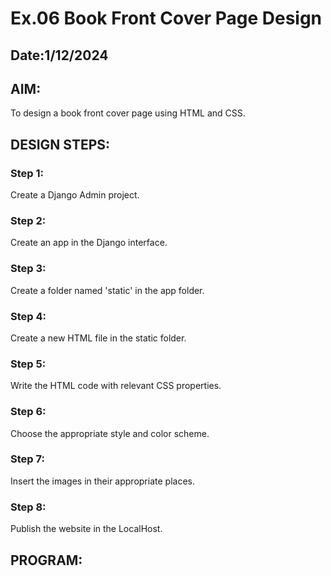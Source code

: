 # Ex.06 Book Front Cover Page Design
## Date:1/12/2024
## AIM:
To design a book front cover page using HTML and CSS.

## DESIGN STEPS:

### Step 1:
Create a Django Admin project.

### Step 2:
Create an app in the Django interface.

### Step 3:
Create a folder named 'static' in the app folder.

### Step 4:
Create a new HTML file in the static folder.

### Step 5:
Write the HTML code with relevant CSS properties.

### Step 6:
Choose the appropriate style and color scheme.

### Step 7:
Insert the images in their appropriate places.

### Step 8:
Publish the website in the LocalHost.

## PROGRAM:

<html>
    <head>
        <meta name="viewport" content="width=device-width, initial-scale=1.0">
        <style>
            .bookpage {
                width: 400px;
                height: 600px;
                color: black;
                margin-left: auto;
                margin-right: auto;
                padding: 20px;
                font-family: 'Franklin Gothic Medium', 'Arial Narrow', Arial, sans-serif;
                background-image: url(back.jpg);
                background-size: cover;
                position: relative;
            }

            .insight {
                color: black;
            }

            .hrstyle {
                width: 100px;
                
            }

            .booktitle {
                font-family: 'Courier New', Courier, monospace;
                font-size: larger;
                text-align: center;
                position: relative;
                top: 30px;
            }

            .subtitle {
                font-family: Tahoma;
                font-size: large;
                position: relative;
                top: 40px;
            }

            .id {
                width: 400px;
                position: relative;
                top:350px;
            }

            .mypic {
                position: absolute;
                bottom:60px;
                right: 5px;
                width: 100px;
                left:320px;
                height: 100px;
                background-size: cover;
            }

            .author {
                position: absolute;
                bottom: 10px;
                left: 30px;
                font-family: Georgia;
                font-size: medium;
                text-align: right;
            }

            .pub {
                font-size: medium;
                position: absolute;
                bottom: 25px;
                right: 30px;
            }

            .ed {
                color: black;
                font-size: medium;
                font-family: Verdana;
                position: absolute;
                bottom: 55px;
                left: 30px;
            }
        </style>
        <title>Book Cover Page</title>
    </head>
    <body>
        <div class="bookpage">
            <div class="insight">
                SEC INSIGHT
            </div>
            <div class="hrstyle">
                <hr style="color: red;">
            </div>
            <div class="booktitle">
                <h1>Introduction to Machine Learning</h1>
            </div>
            <div class="subtitle">
                This is How Machines will change day by day in our daily lives
            </div>
            <div class="id">
                <hr style="color: blue;">
            </div>
            <div class="mypic">
                <img src="Myphoto.jpg" width="100" height="100" alt="">
            </div>
            <div class="author">
                <p><b>A.T Manasa Devi</b></p>
            </div>
            <div class="pub">
                SEC
            </div>
            <div class="ed">
                <b>Seventh Edition</b>
            </div>
        </div>
    </body>
</html>

## OUTPUT:
![alt text](<Screenshot (59).png>)

## RESULT:
The program for designing book front cover page using HTML and CSS is completed successfully.
